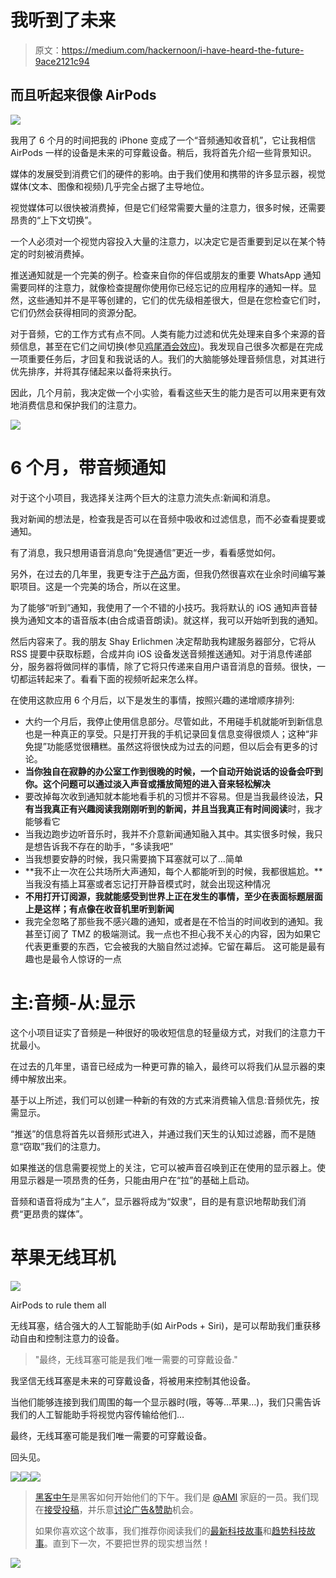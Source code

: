 # 我听到了未来

> 原文：<https://medium.com/hackernoon/i-have-heard-the-future-9ace2121c94>

## 而且听起来很像 AirPods

![](img/9221265a09d224d787d3fb7047f28b51.png)

我用了 6 个月的时间把我的 iPhone 变成了一个“音频通知收音机”，它让我相信 AirPods 一样的设备是未来的可穿戴设备。稍后，我将首先介绍一些背景知识。

媒体的发展受到消费它们的硬件的影响。由于我们使用和携带的许多显示器，视觉媒体(文本、图像和视频)几乎完全占据了主导地位。

视觉媒体可以很快被消费掉，但是它们经常需要大量的注意力，很多时候，还需要昂贵的“上下文切换”。

一个人必须对一个视觉内容投入大量的注意力，以决定它是否重要到足以在某个特定的时刻被消费掉。

推送通知就是一个完美的例子。检查来自你的伴侣或朋友的重要 WhatsApp 通知需要同样的注意力，就像检查提醒你使用你已经忘记的应用程序的通知一样。显然，这些通知并不是平等创建的，它们的优先级相差很大，但是在您检查它们时，它们仍然会获得相同的资源分配。

对于音频，它的工作方式有点不同。人类有能力过滤和优先处理来自多个来源的音频信息，甚至在它们之间切换(参见[鸡尾酒会效应](https://en.wikipedia.org/wiki/Cocktail_party_effect))。我发现自己很多次都是在完成一项重要任务后，才回复和我说话的人。我们的大脑能够处理音频信息，对其进行优先排序，并将其存储起来以备将来执行。

因此，几个月前，我决定做一个小实验，看看这些天生的能力是否可以用来更有效地消费信息和保护我们的注意力。

![](img/3c642a96512d5e114135ba28e5fdfbb7.png)

# 6 个月，带音频通知

对于这个小项目，我选择关注两个巨大的注意力流失点:新闻和消息。

我对新闻的想法是，检查我是否可以在音频中吸收和过滤信息，而不必查看提要或通知。

有了消息，我只想用语音消息向“免提通信”更近一步，看看感觉如何。

另外，在过去的几年里，我更专注于[产品](https://hackernoon.com/tagged/product)方面，但我仍然很喜欢在业余时间编写兼职项目。这是一个完美的场合，所以在这里。

为了能够“听到”通知，我使用了一个不错的小技巧。我将默认的 iOS 通知声音替换为通知文本的语音版本(由合成语音朗读)。就这样，我可以开始听到我的通知。

然后内容来了。我的朋友 Shay Erlichmen 决定帮助我构建服务器部分，它将从 RSS 提要中获取标题，合成并向 iOS 设备发送音频推送通知。对于消息传递部分，服务器将做同样的事情，除了它将只传递来自用户语音消息的音频。很快，一切都运转起来了。看看下面的视频听起来怎么样。

在使用这款应用 6 个月后，以下是发生的事情，按照兴趣的递增顺序排列:

*   大约一个月后，我停止使用信息部分。尽管如此，不用碰手机就能听到新信息也是一种真正的享受。只是打开我的手机记录回复信息变得很烦人；这种“非免提”功能感觉很糟糕。虽然这将很快成为过去的问题，但以后会有更多的讨论。
*   **当你独自在寂静的办公室工作到很晚的时候，一个自动开始说话的设备会吓到你。这个问题可以通过淡入声音或播放简短的进入音来轻松解决**
*   要改掉每次收到通知就本能地看手机的习惯并不容易。但是当我最终设法，**只有当我真正有兴趣阅读我刚刚听到的新闻，并且当我真正有时间阅读**时，我才能够看它
*   当我边跑步边听音乐时，我并不介意新闻通知融入其中。其实很多时候，我只是想告诉我不存在的助手，“多读我吧”
*   当我想要安静的时候，我只需要摘下耳塞就可以了…简单
*   **我不止一次在公共场所大声通知，每个人都能听到的时候，我都很尴尬。**当我没有插上耳塞或者忘记打开静音模式时，就会出现这种情况
*   **不用打开订阅源，我就能感受到世界上正在发生的事情，至少在表面标题层面上是这样；有点像在收音机里听到新闻**
*   我完全忽略了那些我不感兴趣的通知，或者是在不恰当的时间收到的通知。我甚至订阅了 TMZ 的极端测试。我一点也不担心我不关心的内容，因为如果它代表更重要的东西，它会被我的大脑自然过滤掉。它留在幕后。
    这可能是最有趣也是最令人惊讶的一点

# 主:音频-从:显示

这个小项目证实了音频是一种很好的吸收短信息的轻量级方式，对我们的注意力干扰最小。

在过去的几年里，语音已经成为一种更可靠的输入，最终可以将我们从显示器的束缚中解放出来。

基于以上所述，我们可以创建一种新的有效的方式来消费输入信息:音频优先，按需显示。

“推送”的信息将首先以音频形式进入，并通过我们天生的认知过滤器，而不是随意“窃取”我们的注意力。

如果推送的信息需要视觉上的关注，它可以被声音召唤到正在使用的显示器上。使用显示器是一项昂贵的任务，只能由用户在“拉”的基础上启动。

音频和语音将成为“主人”，显示器将成为“奴隶”，目的是有意识地帮助我们消费“更昂贵的媒体”。

# 苹果无线耳机

![](img/c71df536da3627c2386ebadc95e430ec.png)

AirPods to rule them all

无线耳塞，结合强大的人工智能助手(如 AirPods + Siri)，是可以帮助我们重获移动自由和控制注意力的设备。

> "最终，无线耳塞可能是我们唯一需要的可穿戴设备."

我坚信无线耳塞是未来的可穿戴设备，将被用来控制其他设备。

当他们能够连接到我们周围的每一个显示器时(哦，等等…苹果…)，我们只需告诉我们的人工智能助手将视觉内容传输给他们…

最终，无线耳塞可能是我们唯一需要的可穿戴设备。

回头见。

[![](img/50ef4044ecd4e250b5d50f368b775d38.png)](http://bit.ly/HackernoonFB)[![](img/979d9a46439d5aebbdcdca574e21dc81.png)](https://goo.gl/k7XYbx)[![](img/2930ba6bd2c12218fdbbf7e02c8746ff.png)](https://goo.gl/4ofytp)

> [黑客中午](http://bit.ly/Hackernoon)是黑客如何开始他们的下午。我们是 [@AMI](http://bit.ly/atAMIatAMI) 家庭的一员。我们现在[接受投稿](http://bit.ly/hackernoonsubmission)，并乐意[讨论广告&赞助](mailto:partners@amipublications.com)机会。
> 
> 如果你喜欢这个故事，我们推荐你阅读我们的[最新科技故事](http://bit.ly/hackernoonlatestt)和[趋势科技故事](https://hackernoon.com/trending)。直到下一次，不要把世界的现实想当然！

[![](img/be0ca55ba73a573dce11effb2ee80d56.png)](https://goo.gl/Ahtev1)